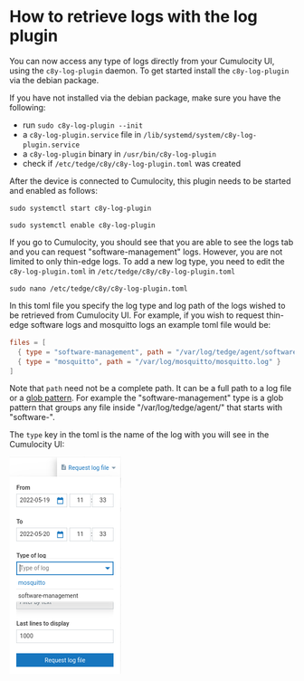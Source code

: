 # How to retrieve logs with the log plugin

You can now access any type of logs directly from your Cumulocity UI, using the
`c8y-log-plugin` daemon. To get started install the `c8y-log-plugin` via the
debian package.

If you have not installed via the debian package, make sure you have the following:

- run `sudo c8y-log-plugin --init`
- a `c8y-log-plugin.service` file in `/lib/systemd/system/c8y-log-plugin.service`
- a `c8y-log-plugin` binary in `/usr/bin/c8y-log-plugin`
- check if `/etc/tedge/c8y/c8y-log-plugin.toml` was created

After the device is connected to Cumulocity, this plugin needs to be started and
enabled as follows:

```shell
sudo systemctl start c8y-log-plugin
```

```shell
sudo systemctl enable c8y-log-plugin
```

If you go to Cumulocity, you should see that you are able to see the logs tab
and you can request "software-management" logs.
However, you are not limited to only thin-edge logs.
To add a new log type, you need to edit the `c8y-log-plugin.toml` in `/etc/tedge/c8y/c8y-log-plugin.toml`

```shell
sudo nano /etc/tedge/c8y/c8y-log-plugin.toml
```

In this toml file you specify the log type and log path of the logs wished to
be retrieved from Cumulocity UI.
For example, if you wish to request thin-edge software logs and mosquitto logs
an example toml file would be:

```toml
files = [
  { type = "software-management", path = "/var/log/tedge/agent/software-*" },
  { type = "mosquitto", path = "/var/log/mosquitto/mosquitto.log" }
]
```

Note that `path` need not be a complete path. It can be a full path to a log
file or a [glob pattern](https://en.wikipedia.org/wiki/Glob_(programming)).
For example the "software-management" type is a glob pattern that groups
any file inside "/var/log/tedge/agent/" that starts with "software-".

The `type` key in the toml is the name of the log with you will see in the
Cumulocity UI:

![Log request dropdown](images/c8y-log-plugin_log-types.png)

